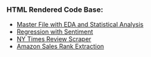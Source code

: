 
### HTML Rendered Code Base:

* [Master File with EDA and Statistical Analysis](http://htmlpreview.github.io/?https://github.com/jitsen-design/Data-607-Final-Project/blob/master/final_project.html)
* [Regression with Sentiment](https://github.com/jitsen-design/Data-607-Final-Project/blob/master/regression.ipynb)
* [NY Times Review Scraper](https://github.com/jitsen-design/Data-607-Final-Project/blob/master/review_scraper.ipynb)
* [Amazon Sales Rank Extraction](https://github.com/jitsen-design/Data-607-Final-Project/tree/master/amazon-sales-rank-data-for-print-and-kindle-books/output/code/amazonsalesranks.ipynb)
